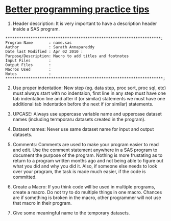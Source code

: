 # [Better programming practice tips](http://studysas.blogspot.in/2008/08/learn-sas-online.html)

1. Header description: It is very important to have a description header inside a SAS program. 

```sas
********************************************************************;
Program Name       : name.sas
Author             : Sarath Annapareddy
Date last Modified : Apr 02 2010 :
Purpose/Description: Macro to add titles and footnotes
Input Files        :
Output Files       :
Macros Used        :
Notes              :
*********************************************************************;
```

2. Use proper indentation: New step (eg. data step, proc sort, proc sql, etc) must always start with no indentaion, first line in any step must have one tab indentation line and after if (or similar) statements we must have one additional tab indentation before the next if (or similar) statements. 

3. UPCASE: Always use uppercase variable name and uppercase dataset names (including termporaru datasets created in the program).

4. Dataset names: Never use same dataset name for input and output datasets. 

5. Comments: Comments are used to make your program easier to read and edit. Use the comment statement anywhere in a SAS program to document the purpose of the program. Nothing is more frustating as to return to a program written months ago and not being able to figure out what you did and why you did it. Also, if someone else needs to look over your program, the task is made much easier, if the code is committed. 

6. Create a Macro: If you think code will be used in multiple programs, create a macro. Do not try to do multiple things in one macro. Chances are if something is broken in the macro, other programmer will not use that macro in their program. 

7. Give some meaningful name to the temporary datasets. 